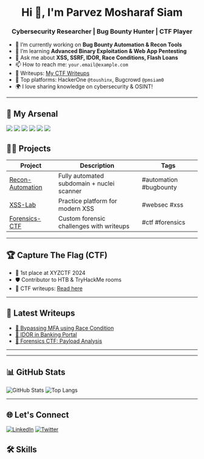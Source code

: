 <h1 align="center">Hi 👋, I'm Parvez Mosharaf Siam</h1>
<h3 align="center">Cybersecurity Researcher | Bug Bounty Hunter | CTF Player</h3>

- 🔭 I’m currently working on **Bug Bounty Automation & Recon Tools**
- 🌱 I’m learning **Advanced Binary Exploitation & Web App Pentesting**
- 💬 Ask me about **XSS, SSRF, IDOR, Race Conditions, Flash Loans**
- 📫 How to reach me: `your.email@example.com`
- 🧠 Writeups: [My CTF Writeups](https://yourwriteupsite.com)
- 🐞 Top platforms: HackerOne `@toushinx`, Bugcrowd `@pmsiam0`
- 🌍 I love sharing knowledge on cybersecurity & OSINT!

---

## 🧰 My Arsenal
<p>
  <img src="https://img.shields.io/badge/Tool-Nmap-blue" />
  <img src="https://img.shields.io/badge/Tool-Burp%20Suite-orange" />
  <img src="https://img.shields.io/badge/Tool-Amass-yellow" />
  <img src="https://img.shields.io/badge/Tool-Nuclei-red" />
  <img src="https://img.shields.io/badge/Tool-Subfinder-green" />
  <img src="https://img.shields.io/badge/Script-Python-black" />
</p>

## 🧑‍💻 Projects

| Project | Description | Tags |
|--------|-------------|------|
| [Recon-Automation](https://github.com/your/repo) | Fully automated subdomain + nuclei scanner | #automation #bugbounty |
| [XSS-Lab](https://github.com/your/repo) | Practice platform for modern XSS | #websec #xss |
| [Forensics-CTF](https://github.com/your/repo) | Custom forensic challenges with writeups | #ctf #forensics |

---

## 🏆 Capture The Flag (CTF)

- 🥇 1st place at XYZCTF 2024
- 🛡️ Contributor to HTB & TryHackMe rooms
- 📖 CTF writeups: [Read here](https://github.com/your/writeups)

---

## 🧠 Latest Writeups

<!-- BLOG-POST-LIST:START -->
- [🏁 Bypassing MFA using Race Condition](https://yourblog.com/mfa-race)
- [🔐 IDOR in Banking Portal](https://yourblog.com/bank-idor)
- [🧬 Forensics CTF: Payload Analysis](https://yourblog.com/forensics)
<!-- BLOG-POST-LIST:END -->

---

---

## 📊 GitHub Stats

![GitHub Stats](https://github-readme-stats.vercel.app/api?username=pmsiam&show_icons=true&theme=radical)
![Top Langs](https://github-readme-stats.vercel.app/api/top-langs/?username=pmsiam&layout=compact&theme=radical)

---

## 🌐 Let's Connect
[![LinkedIn](https://img.shields.io/badge/LinkedIn-blue?logo=linkedin)](https://linkedin.com/in/yourname)
[![Twitter](https://img.shields.io/badge/Twitter-@yourhandle-blue?logo=twitter)](https://twitter.com/yourhandle)

## 🛠️ Skills

